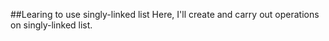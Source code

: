 ##Learing to use singly-linked list
   Here, I'll create and carry out operations on singly-linked list.